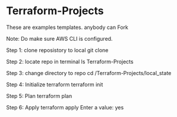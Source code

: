 # Terraform-Projects
These are examples templates. anybody can Fork

Note: Do make sure AWS CLI is configured.

Step 1: clone reposistory to local
git clone <url>

Step 2: locate repo in terminal
ls Terraform-Projects

Step 3: change directory to repo
cd /Terraform-Projects/local_state

Step 4: Initialize terraform
terraform init

Step 5: Plan
terraform plan

Step 6: Apply
terraform apply
Enter a value: yes
